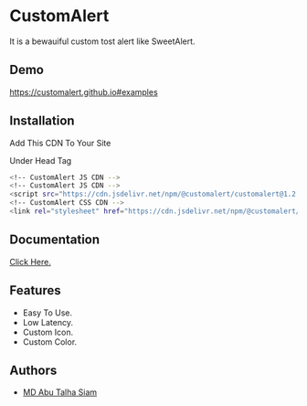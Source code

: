 
#  CustomAlert

It is a bewauiful custom tost alert like SweetAlert.


## Demo

https://customalert.github.io#examples


## Installation

Add This CDN To Your Site

Under Head Tag

```bash
<!-- CustomAlert JS CDN -->
<!-- CustomAlert JS CDN -->
<script src="https://cdn.jsdelivr.net/npm/@customalert/customalert@1.2.0/dist/customalert.js" defer></script>
<!-- CustomAlert CSS CDN -->
<link rel="stylesheet" href="https://cdn.jsdelivr.net/npm/@customalert/customalert@1.2.0/dist/customalert.css">
```
    
## Documentation

[ Click Here. ](https://customalert.github.io#intallation)


## Features

- Easy To Use.
- Low Latency.
- Custom Icon.
- Custom Color.


## Authors

- [MD Abu Talha Siam](https://www.github.com/Codertalhabd)

